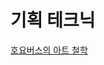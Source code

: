 # 기획 테크닉

[호요버스의 아트 철학](%E1%84%80%E1%85%B5%E1%84%92%E1%85%AC%E1%86%A8%20%E1%84%90%E1%85%A6%E1%84%8F%E1%85%B3%E1%84%82%E1%85%B5%E1%86%A8%203edf26e82d21438db7aa48b1a8fac6ac/%E1%84%92%E1%85%A9%E1%84%8B%E1%85%AD%E1%84%87%E1%85%A5%E1%84%89%E1%85%B3%E1%84%8B%E1%85%B4%20%E1%84%8B%E1%85%A1%E1%84%90%E1%85%B3%20%E1%84%8E%E1%85%A5%E1%86%AF%E1%84%92%E1%85%A1%E1%86%A8%203f78e359d3944defba914ee01140a5af.md)